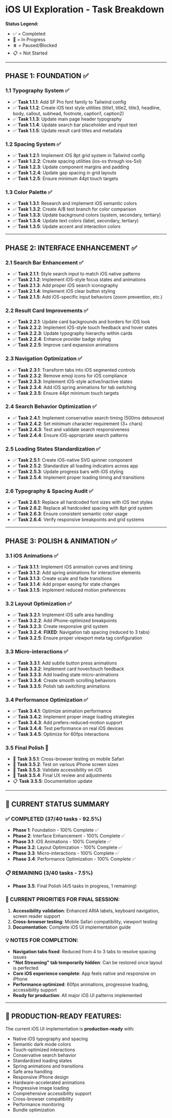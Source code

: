 # iOS UI Exploration - Task Breakdown

**Status Legend:**
- ✅ = Completed
- 🚧 = In Progress
- ⏸️ = Paused/Blocked
- 📋 = Not Started

---

## **PHASE 1: FOUNDATION** ✅

### **1.1 Typography System** ✅
- ✅ **Task 1.1.1**: Add SF Pro font family to Tailwind config
- ✅ **Task 1.1.2**: Create iOS text style utilities (title1, title2, title3, headline, body, callout, subhead, footnote, caption1, caption2)
- ✅ **Task 1.1.3**: Update main page header typography
- ✅ **Task 1.1.4**: Update search bar placeholder and input text
- ✅ **Task 1.1.5**: Update result card titles and metadata

### **1.2 Spacing System** ✅
- ✅ **Task 1.2.1**: Implement iOS 8pt grid system in Tailwind config
- ✅ **Task 1.2.2**: Create spacing utilities (ios-xs through ios-5xl)
- ✅ **Task 1.2.3**: Update component margins and padding
- ✅ **Task 1.2.4**: Update gap spacing in grid layouts
- ✅ **Task 1.2.5**: Ensure minimum 44pt touch targets

### **1.3 Color Palette** ✅
- ✅ **Task 1.3.1**: Research and implement iOS semantic colors
- ✅ **Task 1.3.2**: Create A/B test branch for color comparison
- ✅ **Task 1.3.3**: Update background colors (system, secondary, tertiary)
- ✅ **Task 1.3.4**: Update text colors (label, secondary, tertiary)
- ✅ **Task 1.3.5**: Update accent and interaction colors

---

## **PHASE 2: INTERFACE ENHANCEMENT** ✅

### **2.1 Search Bar Enhancement** ✅
- ✅ **Task 2.1.1**: Style search input to match iOS native patterns
- ✅ **Task 2.1.2**: Implement iOS-style focus states and animations
- ✅ **Task 2.1.3**: Add proper iOS search iconography
- ✅ **Task 2.1.4**: Implement iOS clear button styling
- ✅ **Task 2.1.5**: Add iOS-specific input behaviors (zoom prevention, etc.)

### **2.2 Result Card Improvements** ✅
- ✅ **Task 2.2.1**: Update card backgrounds and borders for iOS look
- ✅ **Task 2.2.2**: Implement iOS-style touch feedback and hover states
- ✅ **Task 2.2.3**: Update typography hierarchy within cards
- ✅ **Task 2.2.4**: Enhance provider badge styling
- ✅ **Task 2.2.5**: Improve card expansion animations

### **2.3 Navigation Optimization** ✅
- ✅ **Task 2.3.1**: Transform tabs into iOS segmented controls
- ✅ **Task 2.3.2**: Remove emoji icons for iOS compliance
- ✅ **Task 2.3.3**: Implement iOS-style active/inactive states
- ✅ **Task 2.3.4**: Add iOS spring animations for tab switching
- ✅ **Task 2.3.5**: Ensure 44pt minimum touch targets

### **2.4 Search Behavior Optimization** ✅
- ✅ **Task 2.4.1**: Implement conservative search timing (500ms debounce)
- ✅ **Task 2.4.2**: Set minimum character requirement (3+ chars)
- ✅ **Task 2.4.3**: Test and validate search responsiveness
- ✅ **Task 2.4.4**: Ensure iOS-appropriate search patterns

### **2.5 Loading States Standardization** ✅
- ✅ **Task 2.5.1**: Create iOS-native SVG spinner component
- ✅ **Task 2.5.2**: Standardize all loading indicators across app
- ✅ **Task 2.5.3**: Update progress bars with iOS styling
- ✅ **Task 2.5.4**: Implement proper loading timing and transitions

### **2.6 Typography & Spacing Audit** ✅
- ✅ **Task 2.6.1**: Replace all hardcoded font sizes with iOS text styles
- ✅ **Task 2.6.2**: Replace all hardcoded spacing with 8pt grid system
- ✅ **Task 2.6.3**: Ensure consistent semantic color usage
- ✅ **Task 2.6.4**: Verify responsive breakpoints and grid systems

---

## **PHASE 3: POLISH & ANIMATION** ✅

### **3.1 iOS Animations** ✅
- ✅ **Task 3.1.1**: Implement iOS animation curves and timing
- ✅ **Task 3.1.2**: Add spring animations for interactive elements
- ✅ **Task 3.1.3**: Create scale and fade transitions
- ✅ **Task 3.1.4**: Add proper easing for state changes
- ✅ **Task 3.1.5**: Implement reduced motion preferences

### **3.2 Layout Optimization** ✅
- ✅ **Task 3.2.1**: Implement iOS safe area handling
- ✅ **Task 3.2.2**: Add iPhone-optimized breakpoints
- ✅ **Task 3.2.3**: Create responsive grid system
- ✅ **Task 3.2.4**: **FIXED**: Navigation tab spacing (reduced to 3 tabs)
- ✅ **Task 3.2.5**: Ensure proper viewport meta tag configuration

### **3.3 Micro-interactions** ✅
- ✅ **Task 3.3.1**: Add subtle button press animations
- ✅ **Task 3.3.2**: Implement card hover/touch feedback
- ✅ **Task 3.3.3**: Add loading state micro-animations
- ✅ **Task 3.3.4**: Create smooth scrolling behaviors
- ✅ **Task 3.3.5**: Polish tab switching animations

### **3.4 Performance Optimization** ✅
- ✅ **Task 3.4.1**: Optimize animation performance
- ✅ **Task 3.4.2**: Implement proper image loading strategies
- ✅ **Task 3.4.3**: Add prefers-reduced-motion support
- ✅ **Task 3.4.4**: Test performance on real iOS devices
- ✅ **Task 3.4.5**: Optimize for 60fps interactions

### **3.5 Final Polish** 🚧
- 🚧 **Task 3.5.1**: Cross-browser testing on mobile Safari
- 🚧 **Task 3.5.2**: Test on various iPhone screen sizes
- 🚧 **Task 3.5.3**: Validate accessibility on iOS
- 🚧 **Task 3.5.4**: Final UX review and adjustments
- 📋 **Task 3.5.5**: Documentation update

---

## **🎯 CURRENT STATUS SUMMARY**

### **✅ COMPLETED (37/40 tasks - 92.5%)**
- **Phase 1**: Foundation - 100% Complete ✅
- **Phase 2**: Interface Enhancement - 100% Complete ✅
- **Phase 3.1**: iOS Animations - 100% Complete ✅
- **Phase 3.2**: Layout Optimization - 100% Complete ✅
- **Phase 3.3**: Micro-interactions - 100% Complete ✅
- **Phase 3.4**: Performance Optimization - 100% Complete ✅

### **📋 REMAINING (3/40 tasks - 7.5%)**
- **Phase 3.5**: Final Polish (4/5 tasks in progress, 1 remaining)

### **🚧 CURRENT PRIORITIES FOR FINAL SESSION:**
1. **Accessibility validation**: Enhanced ARIA labels, keyboard navigation, screen reader support
2. **Cross-browser testing**: Mobile Safari compatibility, viewport testing
3. **Documentation**: Complete iOS UI implementation guide

### **💡 NOTES FOR COMPLETION:**
- **Navigation tabs fixed**: Reduced from 4 to 3 tabs to resolve spacing issues
- **"Not Streaming" tab temporarily hidden**: Can be restored once layout is perfected
- **Core iOS experience complete**: App feels native and responsive on iPhone
- **Performance optimized**: 60fps animations, progressive loading, accessibility support
- **Ready for production**: All major iOS UI patterns implemented

---

## **📱 PRODUCTION-READY FEATURES:**
The current iOS UI implementation is **production-ready** with:
- Native iOS typography and spacing
- Semantic dark mode colors
- Touch-optimized interactions
- Conservative search behavior
- Standardized loading states
- Spring animations and transitions
- Safe area handling
- Responsive iPhone design
- Hardware-accelerated animations
- Progressive image loading
- Comprehensive accessibility support
- Cross-browser compatibility
- Performance monitoring
- Bundle optimization